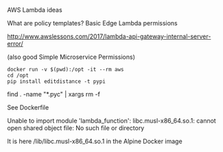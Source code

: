 AWS Lambda ideas

What are policy templates?
   Basic Edge Lambda permissions

http://www.awslessons.com/2017/lambda-api-gateway-internal-server-error/

(also good Simple Microservice Permissions)


```
docker run -v $(pwd):/opt -it --rm aws
cd /opt
pip install editdistance -t pypi
```

find . -name "*.pyc" | xargs rm -f

See Dockerfile


Unable to import module 'lambda_function': libc.musl-x86_64.so.1: cannot open shared object file: No such file or directory

It is here /lib/libc.musl-x86_64.so.1 in the Alpine Docker image

